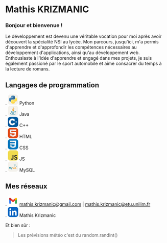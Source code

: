 # Mathis KRIZMANIC


### Bonjour et bienvenue !

Le développement est devenu une véritable vocation pour moi après avoir découvert la spécialité NSI au lycée. Mon parcours, jusqu'ici, m'a permis d'apprendre et d'approfondir les compétences nécessaires au développement d'applications, ainsi qu'au développement web. Enthousiaste à l'idée d'apprendre et engagé dans mes projets, je suis également passioné par le sport automobile et aime consacrer du temps à la lecture de romans.

## Langages de programmation

  .  <img src="https://github.com/tandpfun/skill-icons/blob/main/icons/Python-Light.svg" width="32"> Python <br>
  .  <img src="https://github.com/tandpfun/skill-icons/blob/main/icons/Java-Light.svg" width="32"> Java <br>
  .  <img src="https://github.com/tandpfun/skill-icons/blob/main/icons/CPP.svg" width="32"> C++ <br>
  .  <img src="https://github.com/tandpfun/skill-icons/blob/main/icons/HTML.svg" width="32"> HTML <br>
  .  <img src="https://github.com/tandpfun/skill-icons/blob/main/icons/CSS.svg" width="32"> CSS <br>
  .  <img src="https://github.com/tandpfun/skill-icons/blob/main/icons/JavaScript.svg" width="32"> JS <br>
  .  <img src="https://github.com/tandpfun/skill-icons/blob/main/icons/MySQL-Light.svg" width="32"> MySQL

## Mes réseaux

  . <img src="https://github.com/Aelwyn07/Aelwyn07/blob/main/utre.png" width="32"> 
  mathis.krizmanic@gmail.com  |  mathis.krizmanic@etu.unilim.fr
  <br>
  . <img src="https://github.com/tandpfun/skill-icons/blob/main/icons/LinkedIn.svg" width="32"> 
  Mathis Krizmanic
  



Et bien sûr : 
> Les prévisions météo c'est du random.randint()


